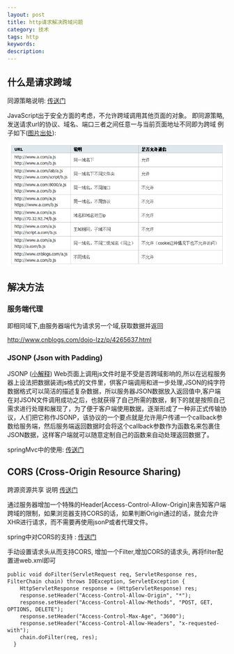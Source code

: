 ```yaml
---
layout: post
title: http请求解决跨域问题
category: 技术
tags: http
keywords:
description:
---
```


## 什么是请求跨域
同源策略说明: [传送门](http://www.w3.org/Security/wiki/Same_Origin_Policy)

JavaScript出于安全方面的考虑，不允许跨域调用其他页面的对象。
即同源策略, 发送请求url的协议、域名、端口三者之间任意一与当前页面地址不同即为跨域
例子如下([图片出处](http://www.cnblogs.com/rainman/archive/2011/02/20/1959325.html)):

![](/assets/picture/urlkuayu.png)

## 解决方法

### 服务端代理

即相同域下,由服务器端代为请求另一个域,获取数据并返回

http://www.cnblogs.com/dojo-lzz/p/4265637.html

### JSONP (Json with Padding)
JSONP ([小解释](http://kb.cnblogs.com/page/139725/))
Web页面上调用js文件时是不受是否跨域影响的,所以在远程服务器上设法把数据装进js格式的文件里，供客户端调用和进一步处理,JSON的纯字符数据格式可以简洁的描述复杂数据，所以服务器JSON数据放入返回值中,客户端在对JSON文件调用成功之后，也就获得了自己所需的数据，剩下的就是按照自己需求进行处理和展现了，为了便于客户端使用数据，逐渐形成了一种非正式传输协议，人们把它称作JSONP，该协议的一个要点就是允许用户传递一个callback参数给服务端，然后服务端返回数据时会将这个callback参数作为函数名来包裹住JSON数据，这样客户端就可以随意定制自己的函数来自动处理返回数据了。

springMvc中的使用:  [传送门](http://www.2cto.com/kf/201411/351856.html)


## CORS (Cross-Origin Resource Sharing)
跨源资源共享 说明 [传送门](https://spring.io/understanding/CORS)

通过服务器增加一个特殊的Header[Access-Control-Allow-Origin]来告知客户端跨域的限制，如果浏览器支持CORS的话，如果判断Origin通过的话，就会允许XHR进行请求，而不需要再使用jsonP或者代理文件。

spring中对CORS的支持 : [传送门](https://spring.io/guides/gs/rest-service-cors/)

手动设置请求头从而支持CORS, 增加一个Filter,增加CORS的请求头, 再将filter配置进web.xml即可

    public void doFilter(ServletRequest req, ServletResponse res, FilterChain chain) throws IOException, ServletException {
        HttpServletResponse response = (HttpServletResponse) res;
        response.setHeader("Access-Control-Allow-Origin", "*");
        response.setHeader("Access-Control-Allow-Methods", "POST, GET, OPTIONS, DELETE");
        response.setHeader("Access-Control-Max-Age", "3600");
        response.setHeader("Access-Control-Allow-Headers", "x-requested-with");
        chain.doFilter(req, res);
      }
